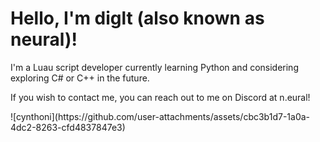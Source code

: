 <!DOCTYPE html>
<html>
<body>
    <h1>
        Hello, I'm <strong>diglt</strong> (also known as neural)!
    </h1>
    <p>
        I'm a Luau script developer currently learning Python and considering exploring C# or C++ in the future.
    </p>
    <p>
        If you wish to contact me, you can reach out to me on Discord at n.eural!
    </p>
    ![cynthoni](https://github.com/user-attachments/assets/cbc3b1d7-1a0a-4dc2-8263-cfd4837847e3)
</body>
</html>
